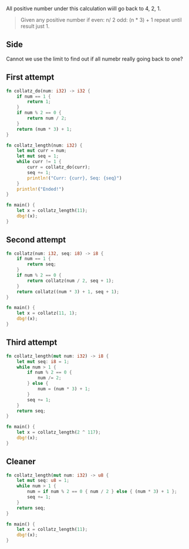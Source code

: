 All positive number under this calculation wiill go back to 4, 2, 1.

> Given any positive number
> 	if even:  n/ 2 
> 	   odd:  (n * 3) + 1
>    repeat until result just 1.
## Side

Cannot we use the limit to find out if all numebr really going back to one?

## First attempt 

```rust
fn collatz_do(num: i32) -> i32 {
    if num == 1 {
        return 1;
    }
    if num % 2 == 0 {
        return num / 2;
    }
    return (num * 3) + 1;
}

fn collatz_length(num: i32) {
    let mut curr = num;
    let mut seq = 1;
    while curr != 1 {
        curr = collatz_do(curr);
        seq += 1;
        println!("Curr: {curr}, Seq: {seq}")
    }
    println!("Ended!")
}

fn main() {
    let x = collatz_length(11);
    dbg!(x);
}
```


## Second attempt 

```rust
fn collatz(num: i32, seq: i8) -> i8 {
    if num == 1 {
        return seq;
    }
    if num % 2 == 0 {
        return collatz(num / 2, seq + 1);
    }
    return collatz((num * 3) + 1, seq + 1);
}

fn main() {
    let x = collatz(11, 1);
    dbg!(x);
}
```

## Third attempt
```rust
fn collatz_length(mut num: i32) -> i8 {
    let mut seq: i8 = 1;
    while num > 1 {
        if num % 2 == 0 {
            num /= 2;
        } else {
            num = (num * 3) + 1;
        }
        seq += 1;
    }
    return seq;
}

fn main() {
    let x = collatz_length(2 ^ 117);
    dbg!(x);
}
```

## Cleaner
```rust
fn collatz_length(mut num: i32) -> u8 {
    let mut seq: u8 = 1;
    while num > 1 {
        num = if num % 2 == 0 { num / 2 } else { (num * 3) + 1 };
        seq += 1;
    }
    return seq;
}

fn main() {
    let x = collatz_length(11);
    dbg!(x);
}
```